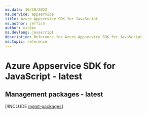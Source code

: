 ```yaml
---
ms.data: 10/10/2022
ms.service: appservice
title: Azure Appservice SDK for JavaScript
ms.author: jeffish
author: xirzec
ms.devlang: javascript
description: Reference for Azure Appservice SDK for JavaScript
ms.topic: reference
---
```

# Azure Appservice SDK for JavaScript - latest

## Management packages - latest
[!INCLUDE [mgmt-packages](appservice-mgmt-index.md)]